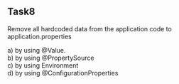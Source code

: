 ## Task8

Remove all hardcoded data from the application code to application.properties

a) by using @Value.     
b) by using @PropertySource     
c) by using Environment     
d) by using @ConfigurationProperties